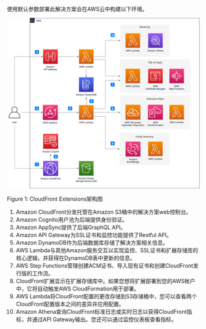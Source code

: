 使用默认参数部署此解决方案会在AWS云中构建以下环境。

![architecture](../images/arch.png)

Figure 1: CloudFront Extensions架构图

1. Amazon CloudFront分发托管在Amazon S3桶中的解决方案web控制台。
2. Amazon Cognito用户池为后端提供身份验证。
3. Amazon AppSync提供了后端GraphQL API。
4. Amazon API Gateway为SSL证书和监控功能提供了Restful API。
5. Amazon DynamoDB作为后端数据库存储了解决方案相关信息。
6. AWS Lambda与其他Amazon服务交互以实现监控、SSL证书和扩展存储库的核心逻辑，并获得在DynamoDB表中更新的信息。
7. AWS Step Functions管理创建ACM证书、导入现有证书和创建CloudFront发行版的工作流。
8. CloudFront扩展显示在扩展存储库中。如果您想将扩展部署到您的AWS帐户中，它将自动触发AWS CloudFormation用于部署。
9. AWS Lambda将CloudFront配置的更改存储到S3存储桶中，您可以查看两个CloudFront配置版本之间的差异并应用配置。
10. Amazon Athena查询CloudFront标准日志或实时日志以获得CloudFront指标，并通过API Gateway输出。您还可以通过监控仪表板查看指标。

